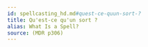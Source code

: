 ```yaml
---
id: spellcasting_hd.md#quest-ce-quun-sort-?
title: Qu'est-ce qu'un sort ?
alias: What Is a Spell?
source: (MDR p306)
---
```


